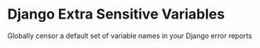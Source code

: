 # Django Extra Sensitive Variables
Globally censor a default set of variable names in your Django error reports
